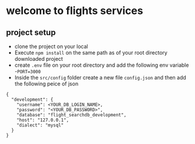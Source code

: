 # welcome to flights services

## project setup
- clone the project on your local
- Execute `npm install` on the same path as of your root directory downloaded project
- create `.env` file on your root directory and add the following env variable
    -`PORT=3000`
- Inside the `src/config` folder create a new file `config.json` and then
add the following peice of json

```
{
  "development": {
    "username": <YOUR_DB_LOGIN_NAME>,
    "password": "<YOUR_DB_PASSWORD>",
    "database": "flight_searchdb_development",
    "host": "127.0.0.1",
    "dialect": "mysql"
  }
}


```

